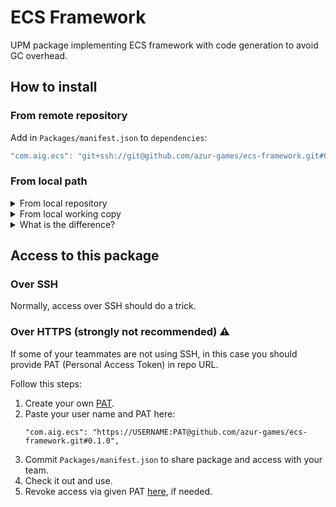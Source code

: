 # ECS Framework
UPM package implementing ECS framework with code generation to avoid GC overhead.

## How to install

### From remote repository
Add in `Packages/manifest.json` to `dependencies`:

```javascript
"com.aig.ecs": "git+ssh://git@github.com/azur-games/ecs-framework.git#0.1.0",
```

### From local path
<details>
	<summary>From local repository</summary>

	"com.aig.ecs": "file:///D/repos/ecs-framework/.git#0.1.0",
</details>

<details>
	<summary>From local working copy</summary>

	"com.aig.ecs": "file:D:/repos/ecs-framework/Assets",
</details>

<details>
	<summary>What is the difference?</summary>
	<p>
		Local repository is resolved just like normal Git repository with optionally specified revision.<br />
		Local working copy is being copied as is into dependent project, without running any Git process.
	</p>
</details>

## Access to this package
### Over SSH
Normally, access over SSH should do a trick.

### Over HTTPS (strongly not recommended) ⚠️
If some of your teammates are not using SSH, in this case you should provide PAT (Personal Access Token) in repo URL.

Follow this steps:
1. Create your own [PAT](https://docs.github.com/en/github/authenticating-to-github/creating-a-personal-access-token).
2. Paste your user name and PAT here:
	```
	"com.aig.ecs": "https://USERNAME:PAT@github.com/azur-games/ecs-framework.git#0.1.0",
	```
3. Commit `Packages/manifest.json` to share package and access with your team.
4. Check it out and use.
5. Revoke access via given PAT [here](https://github.com/settings/tokens), if needed.
